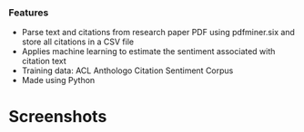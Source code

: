 ### Features

- Parse text and citations from research paper PDF using pdfminer.six and store all citations in a CSV file
- Applies machine learning to estimate the sentiment associated with citation text
- Training data: ACL Anthologo Citation Sentiment Corpus
- Made using Python

# Screenshots
